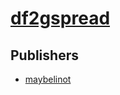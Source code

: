 # [df2gspread](https://pypi.org/project/df2gspread)



## Publishers
- [maybelinot](https://pypi.org/user/maybelinot)

